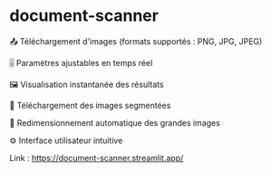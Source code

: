 # document-scanner

📤 Téléchargement d'images (formats supportés : PNG, JPG, JPEG)

🎚️ Paramètres ajustables en temps réel

🖼️ Visualisation instantanée des résultats

💾 Téléchargement des images segmentées

🔄 Redimensionnement automatique des grandes images

⚙️ Interface utilisateur intuitive


Link : https://document-scanner.streamlit.app/
